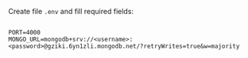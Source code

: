 Create file `.env` and fill required fields:

```

PORT=4000
MONGO_URL=mongodb+srv://<username>:<password>@gziki.6yn1zli.mongodb.net/?retryWrites=true&w=majority

```